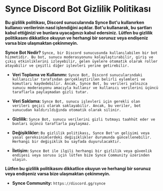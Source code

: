 # Synce Discord Bot Gizlilik Politikası
**Bu gizlilik politikası, Discord sunucularında Synce Bot'u kullanırken kullanıcı verilerinin nasıl işlendiğini açıklar. Bot'u kullanarak, bu şartları kabul ettiğinizi ve bunlara uyacağınızı kabul edersiniz.**
**Lütfen bu gizlilik politikasını dikkatlice okuyun ve herhangi bir sorunuz veya endişeniz varsa bize ulaşmaktan çekinmeyin.**

**Synce Bot Nedir?** `Synce, bir Discord sunucusunda kullanılabilen bir bot hizmetidir. Bu bot, sunucu moderasyonunu kolaylaştırabilir, giriş ve çıkış etkinliklerini izleyebilir, gelen üyelere otomatik olarak roller atayabilir ve çeşitli diğer işlevleri yerine getirebilir.`

- **Veri Toplama ve Kullanımı:** `Synce Bot, Discord sunucularındaki kullanıcılar tarafından gerçekleştirilen belirli eylemleri ve komutları kaydedebilir. Ancak, Synce Bot, bu verileri yalnızca sunucu moderasyonu amacıyla kullanır ve kullanıcı verilerini üçüncü taraflarla paylaşmadan gizli tutar.`

- **Veri Saklama:** `Synce Bot, sunucu işlevleri için gerekli olan verileri geçici olarak saklayabilir. Ancak, bu veriler, bot sunucudan kaldırıldığında otomatik olarak silinir.`

- **Gizlilik:** `Synce Bot, sunucu verilerini gizli tutmayı taahhüt eder ve bunları üçüncü taraflarla paylaşmaz.`

- **Değişiklikler:** `Bu gizlilik politikası, Synce Bot'un gelişimi veya yasal gereksinimlerdeki değişiklikler durumunda güncellenebilir. Herhangi bir değişiklik bu sayfada duyurulacaktır.`

- **İletişim:** `Synce Bot ile ilgili herhangi bir gizlilik veya güvenlik endişesi veya sorusu için lütfen bize Synce Community üzerinden ulaşın.`

**Lütfen bu gizlilik politikasını dikkatlice okuyun ve herhangi bir sorunuz veya endişeniz varsa bize ulaşmaktan çekinmeyin.**

- **Synce Community:** `https://discord.gg/synce`
